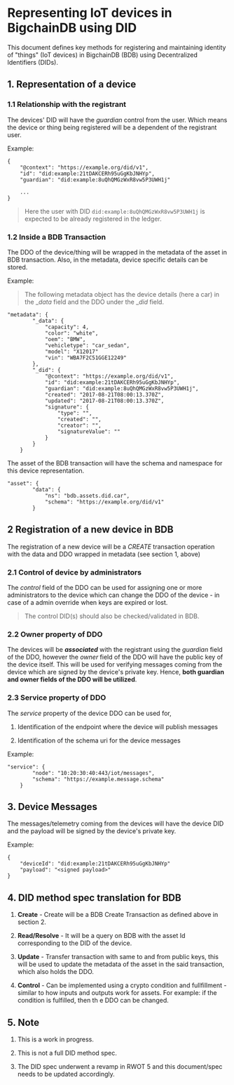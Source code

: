 # Representing IoT devices in BigchainDB using DID

This document defines key methods for registering and maintaining identity of "things" (IoT devices) in BigchainDB (BDB) using Decentralized Identifiers (DIDs).

## 1. Representation of a device

### 1.1 Relationship with the registrant

The devices' DID will have the _guardian_ control from the user. Which means the device or thing being registered will be a dependent of the registrant user.

Example:
```
{
    "@context": "https://example.org/did/v1",
    "id": "did:example:21tDAKCERh95uGgKbJNHYp",
    "guardian": "did:example:8uQhQMGzWxR8vw5P3UWH1j"

    ...
}
```

> Here the user with DID `did:example:8uQhQMGzWxR8vw5P3UWH1j` is expected to be already registered in the ledger.

### 1.2 Inside a BDB Transaction

The DDO of the device/thing will be wrapped in the metadata of the asset in BDB transaction. Also, in the metadata, device specific details can be stored.

Example:
> The following metadata object has the device details (here a car) in the __data_ field and the DDO under the __did_ field.

```
"metadata": {
        "_data": {
            "capacity": 4,
            "color": "white",
            "oem": "BMW",
            "vehicletype": "car_sedan",
            "model": "X12017"
            "vin": "WBA7F2C51GGE12249"
        },
        "_did": {
            "@context": "https://example.org/did/v1",
            "id": "did:example:21tDAKCERh95uGgKbJNHYp",
            "guardian": "did:example:8uQhQMGzWxR8vw5P3UWH1j",
            "created": "2017-08-21T08:00:13.370Z",
            "updated": "2017-08-21T08:00:13.370Z",
            "signature": {
                "type": "",
                "created": "",
                "creator": "",
                "signatureValue": ""
            }
        }
    }
```

The asset of the BDB transaction will have the schema and namespace for this device representation.

```
"asset": {
        "data": {
            "ns": "bdb.assets.did.car",
            "schema": "https://example.org/did/v1"
        }

```

## 2 Registration of a new device in BDB

The registration of a new device will be a _CREATE_ transaction operation with the data and DDO wrapped in metadata (see section 1, above)

### 2.1 Control of device by administrators

The _control_ field of the DDO can be used for assigning one or more administrators to the device which can change the DDO of the device - in case of a admin override when keys are expired or lost.

> The control DID(s) should also be checked/validated in BDB.

### 2.2 Owner property of DDO

The devices will be _**associated**_ with the registrant using the _guardian_ field of the DDO, however the _owner_ field of the DDO will have the public key of the device itself. This will be used for verifying messages coming from the device which are signed by the device's private key. Hence, **both guardian and owner fields of the DDO will be utilized**.

### 2.3 Service property of DDO

The _service_ property of the device DDO can be used for,

1. Identification of the endpoint where the device will publish messages

2. Identification of the schema uri for the device messages

Example:
```
"service": {
        "node": "10:20:30:40:443/iot/messages",
        "schema": "https://example.message.schema"
    }

```

## 3. Device Messages

The messages/telemetry coming from the devices will have the device DID and the payload will be signed by the device's private key.

Example:
```
{
    "deviceId": "did:example:21tDAKCERh95uGgKbJNHYp"
    "payload": "<signed payload>"
}

```

## 4. DID method spec translation for BDB

1. **Create** - Create will be a BDB Create Transaction as defined above in section 2.

2. **Read/Resolve** - It will be a query on BDB with the asset Id corresponding to the DID of the device.

3. **Update** - Transfer transaction with same to and from public keys, this will be used to update the metadata of the asset in the said transaction, which also holds the DDO.

4. **Control** - Can be implemented using a crypto condition and fullfillment - similar to how inputs and outputs work for assets. For example: if the condition is fulfilled, then th e DDO can be changed.

## 5. Note

1. This is a work in progress.

2. This is not a full DID method spec.

3. The DID spec underwent a revamp in RWOT 5 and this document/spec needs to be updated accordingly.